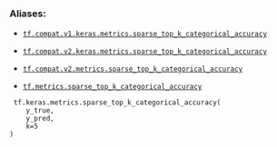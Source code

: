 

### Aliases:

- [ `tf.compat.v1.keras.metrics.sparse_top_k_categorical_accuracy` ](/api_docs/python/tf/keras/metrics/sparse_top_k_categorical_accuracy)

- [ `tf.compat.v2.keras.metrics.sparse_top_k_categorical_accuracy` ](/api_docs/python/tf/keras/metrics/sparse_top_k_categorical_accuracy)

- [ `tf.compat.v2.metrics.sparse_top_k_categorical_accuracy` ](/api_docs/python/tf/keras/metrics/sparse_top_k_categorical_accuracy)

- [ `tf.metrics.sparse_top_k_categorical_accuracy` ](/api_docs/python/tf/keras/metrics/sparse_top_k_categorical_accuracy)



```
 tf.keras.metrics.sparse_top_k_categorical_accuracy(
    y_true,
    y_pred,
    k=5
)
 
```

